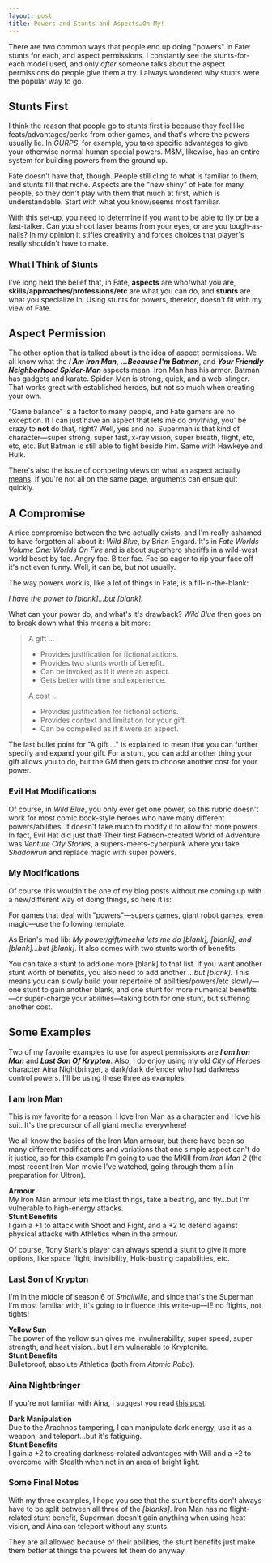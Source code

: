 ```yaml
---
layout: post
title: Powers and Stunts and Aspects…Oh My!
---
```



There are two common ways that people end up doing "powers" in Fate: stunts for each, and aspect permissions. I constantly see the stunts-for-each model used, and only *after* someone talks about the aspect permissions do people give them a try. I always wondered why stunts were the popular way to go.

<!--more-->

## Stunts First
I think the reason that people go to stunts first is because they feel like feats/advantages/perks from other games, and that's where the powers usually lie. In *GURPS*, for example, you take specific advantages to give your otherwise normal human special powers. M&M, likewise, has an entire system for building powers from the ground up.

Fate doesn't have that, though. People still cling to what is familiar to them, and stunts fill that niche. Aspects are the "new shiny" of Fate for many people, so they don't play with them that much at first, which is understandable. Start with what you know/seems most familiar.

With this set-up, you need to determine if you want to be able to fly *or* be a fast-talker. Can you shoot laser beams from your eyes, or are you tough-as-nails? In my opinion it stifles creativity and forces choices that player's really shouldn't have to make.

### What I Think of Stunts
I've long held the belief that, in Fate, **aspects** are who/what you are, **skills/approaches/professions/etc** are what you can do, and **stunts** are what you specialize in. Using stunts for powers, therefor, doesn't fit with my view of Fate.

## Aspect Permission
The other option that is talked about is the idea of aspect permissions. We all know what the ***I Am Iron Man***, ***…Because I'm Batman***, and ***Your Friendly Neighborhood Spider-Man*** aspects mean. Iron Man has his armor. Batman has gadgets and karate. Spider-Man is strong, quick, and a web-slinger. That works great with established heroes, but not so much when creating your own.

"Game balance" is a factor to many people, and Fate gamers are no exception. If I can just have an aspect that lets me do *anything*, you' be crazy to **not** do that, right? Well, yes and no. Superman is that kind of character—super strong, super fast, x-ray vision, super breath, flight, etc, etc, etc. But Batman is still able to fight beside him. Same with Hawkeye and Hulk.

There's also the issue of competing views on what an aspect actually [means][1]. If you're not all on the same page, arguments can ensue quit quickly.

[1]: http://www.efpress.net/blog/2015/01/lets-talk-aspects

## A Compromise
A nice compromise between the two actually exists, and I'm really ashamed to have forgotten all about it: *Wild Blue*, by Brian Engard. It's in *Fate Worlds Volume One: Worlds On Fire* and is about superhero sheriffs in a wild-west world beset by fae. Angry fae. Bitter fae. Fae so eager to rip your face off it's not even funny. Well, it can be, but not usually.

The way powers work is, like a lot of things in Fate, is a fill-in-the-blank:

*I have the power to [blank]…but [blank].*

What can your power do, and what's it's drawback? *Wild Blue* then goes on to break down what this means a bit more:

> A gift …  
> 
> * Provides justification for fictional actions.
> * Provides two stunts worth of benefit.
> * Can be invoked as if it were an aspect.
> * Gets better with time and experience.
> 
> A cost …  
> 
> * Provides justification for fictional actions.
> * Provides context and limitation for your gift.
> * Can be compelled as if it were an aspect.

The last bullet point for "A gift …" is explained to mean that you can further specify and expand your gift. For a stunt, you can add another thing your gift allows you to do, but the GM then gets to choose another cost for your power.

### Evil Hat Modifications
Of course, in *Wild Blue*, you only ever get one power, so this rubric doesn't work for most comic book-style heroes who have many different powers/abilities. It doesn't take much to modify it to allow for more powers. In fact, Evil Hat did just that! Their first Patreon-created World of Adventure was *Venture City Stories*, a supers-meets-cyberpunk where you take *Shadowrun* and replace magic with super powers.

### My Modifications
Of course this wouldn't be one of my blog posts without me coming up with a new/different way of doing things, so here it is:

For games that deal with "powers"—supers games, giant robot games, even magic—use the following template.

As Brian's mad lib: *My power/gift/mecha lets me do [blank], [blank], and [blank]…but [blank].* It also comes with two stunts worth of benefits.

You can take a stunt to add one more \[blank\] to that list. If you want another stunt worth of benefits, you also need to add another *…but \[blank\].* This means you can slowly build your repertoire of abilities/powers/etc slowly—one stunt to gain another blank, and one stunt for more numerical benefits—or super-charge your abilities—taking both for one stunt, but suffering another cost.

## Some Examples
Two of my favorite examples to use for aspect permissions are ***I am Iron Man*** and ***Last Son Of Krypton***. Also, I do enjoy using my old *City of Heroes* character Aina Nightbringer, a dark/dark defender who had darkness control powers. I'll be using these three as examples

### I am Iron Man
This is my favorite for a reason: I love Iron Man as a character and I love his suit. It's the precursor of all giant mecha everywhere!

We all know the basics of the Iron Man armour, but there have been so many different modifications and variations that one simple aspect can't do it justice, so for this example I'm going to use the MKIII from *Iron Man 2* (the most recent Iron Man movie I've watched, going through them all in preparation for Ultron).

**Armour**  
My Iron Man armour lets me blast things, take a beating, and fly…but I'm vulnerable to high-energy attacks.  
**Stunt Benefits**  
I gain a +1 to attack with Shoot and Fight, and a +2 to defend against physical attacks with Athletics when in the armour.

Of course, Tony Stark's player can always spend a stunt to give it more options, like space flight, invisibility, Hulk-busting capabilities, etc.

### Last Son of Krypton
I'm in the middle of season 6 of *Smallville*, and since that's the Superman I'm most familiar with, it's going to influence this write-up—IE no flights, not tights!

**Yellow Sun**  
The power of the yellow sun gives me invulnerability, super speed,  super strength, and heat vision…but I am vulnerable to Kryptonite.  
**Stunt Benefits**  
Bulletproof, absolute Athletics (both from *Atomic Robo*).

### Aina Nightbringer
If you're not familiar with Aina, I suggest you read [this post][2]. 

**Dark Manipulation**  
Due to the Arachnos tampering, I can manipulate dark energy, use it as a weapon, and teleport…but it's fatiguing.  
**Stunt Benefits**  
I gain a +2 to creating darkness-related advantages with Will and a +2 to overcome with Stealth when not in an area of bright light.

[2]: /blog/2012/12/rip-aina-nightbringer-2005-2012

### Some Final Notes
With my three examples, I hope you see that the stunt benefits don't always have to be split between all three of the *\[blanks\]*. Iron Man has no flight-related stunt benefit, Superman doesn't gain anything when using heat vision, and Aina can teleport without any stunts.

They are all allowed  because of their abilities, the stunt benefits just make them *better* at things the powers let them do anyway.
